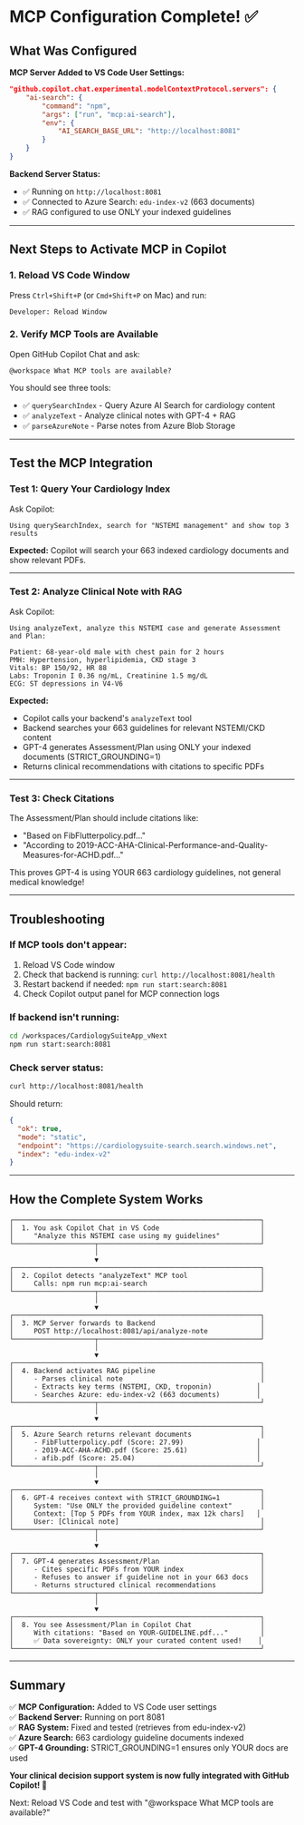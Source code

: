 # MCP Configuration Complete! ✅

## What Was Configured

**MCP Server Added to VS Code User Settings:**
```json
"github.copilot.chat.experimental.modelContextProtocol.servers": {
    "ai-search": {
        "command": "npm",
        "args": ["run", "mcp:ai-search"],
        "env": {
            "AI_SEARCH_BASE_URL": "http://localhost:8081"
        }
    }
}
```

**Backend Server Status:**
- ✅ Running on `http://localhost:8081`
- ✅ Connected to Azure Search: `edu-index-v2` (663 documents)
- ✅ RAG configured to use ONLY your indexed guidelines

---

## Next Steps to Activate MCP in Copilot

### 1. Reload VS Code Window
Press `Ctrl+Shift+P` (or `Cmd+Shift+P` on Mac) and run:
```
Developer: Reload Window
```

### 2. Verify MCP Tools are Available
Open GitHub Copilot Chat and ask:
```
@workspace What MCP tools are available?
```

You should see three tools:
- ✅ `querySearchIndex` - Query Azure AI Search for cardiology content
- ✅ `analyzeText` - Analyze clinical notes with GPT-4 + RAG
- ✅ `parseAzureNote` - Parse notes from Azure Blob Storage

---

## Test the MCP Integration

### Test 1: Query Your Cardiology Index
Ask Copilot:
```
Using querySearchIndex, search for "NSTEMI management" and show top 3 results
```

**Expected:** Copilot will search your 663 indexed cardiology documents and show relevant PDFs.

---

### Test 2: Analyze Clinical Note with RAG
Ask Copilot:
```
Using analyzeText, analyze this NSTEMI case and generate Assessment and Plan:

Patient: 68-year-old male with chest pain for 2 hours
PMH: Hypertension, hyperlipidemia, CKD stage 3
Vitals: BP 150/92, HR 88
Labs: Troponin I 0.36 ng/mL, Creatinine 1.5 mg/dL
ECG: ST depressions in V4-V6
```

**Expected:** 
- Copilot calls your backend's `analyzeText` tool
- Backend searches your 663 guidelines for relevant NSTEMI/CKD content
- GPT-4 generates Assessment/Plan using ONLY your indexed documents (STRICT_GROUNDING=1)
- Returns clinical recommendations with citations to specific PDFs

---

### Test 3: Check Citations
The Assessment/Plan should include citations like:
- "Based on FibFlutterpolicy.pdf..."
- "According to 2019-ACC-AHA-Clinical-Performance-and-Quality-Measures-for-ACHD.pdf..."

This proves GPT-4 is using YOUR 663 cardiology guidelines, not general medical knowledge!

---

## Troubleshooting

### If MCP tools don't appear:
1. Reload VS Code window
2. Check that backend is running: `curl http://localhost:8081/health`
3. Restart backend if needed: `npm run start:search:8081`
4. Check Copilot output panel for MCP connection logs

### If backend isn't running:
```bash
cd /workspaces/CardiologySuiteApp_vNext
npm run start:search:8081
```

### Check server status:
```bash
curl http://localhost:8081/health
```

Should return:
```json
{
  "ok": true,
  "mode": "static",
  "endpoint": "https://cardiologysuite-search.search.windows.net",
  "index": "edu-index-v2"
}
```

---

## How the Complete System Works

```
┌─────────────────────────────────────────────────────────────┐
│  1. You ask Copilot Chat in VS Code                         │
│     "Analyze this NSTEMI case using my guidelines"          │
└────────────────────┬────────────────────────────────────────┘
                     │
                     ▼
┌─────────────────────────────────────────────────────────────┐
│  2. Copilot detects "analyzeText" MCP tool                  │
│     Calls: npm run mcp:ai-search                            │
└────────────────────┬────────────────────────────────────────┘
                     │
                     ▼
┌─────────────────────────────────────────────────────────────┐
│  3. MCP Server forwards to Backend                          │
│     POST http://localhost:8081/api/analyze-note             │
└────────────────────┬────────────────────────────────────────┘
                     │
                     ▼
┌─────────────────────────────────────────────────────────────┐
│  4. Backend activates RAG pipeline                          │
│     - Parses clinical note                                  │
│     - Extracts key terms (NSTEMI, CKD, troponin)           │
│     - Searches Azure: edu-index-v2 (663 documents)         │
└────────────────────┬────────────────────────────────────────┘
                     │
                     ▼
┌─────────────────────────────────────────────────────────────┐
│  5. Azure Search returns relevant documents                 │
│     - FibFlutterpolicy.pdf (Score: 27.99)                  │
│     - 2019-ACC-AHA-ACHD.pdf (Score: 25.61)                 │
│     - afib.pdf (Score: 25.04)                              │
└────────────────────┬────────────────────────────────────────┘
                     │
                     ▼
┌─────────────────────────────────────────────────────────────┐
│  6. GPT-4 receives context with STRICT_GROUNDING=1          │
│     System: "Use ONLY the provided guideline context"       │
│     Context: [Top 5 PDFs from YOUR index, max 12k chars]   │
│     User: [Clinical note]                                   │
└────────────────────┬────────────────────────────────────────┘
                     │
                     ▼
┌─────────────────────────────────────────────────────────────┐
│  7. GPT-4 generates Assessment/Plan                         │
│     - Cites specific PDFs from YOUR index                   │
│     - Refuses to answer if guideline not in your 663 docs   │
│     - Returns structured clinical recommendations           │
└────────────────────┬────────────────────────────────────────┘
                     │
                     ▼
┌─────────────────────────────────────────────────────────────┐
│  8. You see Assessment/Plan in Copilot Chat                 │
│     With citations: "Based on YOUR-GUIDELINE.pdf..."        │
│     ✅ Data sovereignty: ONLY your curated content used!    │
└─────────────────────────────────────────────────────────────┘
```

---

## Summary

✅ **MCP Configuration:** Added to VS Code user settings  
✅ **Backend Server:** Running on port 8081  
✅ **RAG System:** Fixed and tested (retrieves from edu-index-v2)  
✅ **Azure Search:** 663 cardiology guideline documents indexed  
✅ **GPT-4 Grounding:** STRICT_GROUNDING=1 ensures only YOUR docs are used  

**Your clinical decision support system is now fully integrated with GitHub Copilot! 🎉**

Next: Reload VS Code and test with "@workspace What MCP tools are available?"
